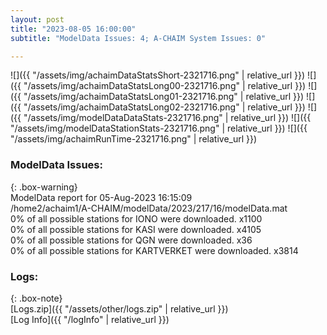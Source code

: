 ```yaml
---
layout: post
title: "2023-08-05 16:00:00"
subtitle: "ModelData Issues: 4; A-CHAIM System Issues: 0"

---
```


![]({{ "/assets/img/achaimDataStatsShort-2321716.png" | relative_url }})
![]({{ "/assets/img/achaimDataStatsLong00-2321716.png" | relative_url }})
![]({{ "/assets/img/achaimDataStatsLong01-2321716.png" | relative_url }})
![]({{ "/assets/img/achaimDataStatsLong02-2321716.png" | relative_url }})
![]({{ "/assets/img/modelDataDataStats-2321716.png" | relative_url }})
![]({{ "/assets/img/modelDataStationStats-2321716.png" | relative_url }})
![]({{ "/assets/img/achaimRunTime-2321716.png" | relative_url }})


### ModelData Issues:  
  
{: .box-warning}  
 ModelData report for 05-Aug-2023 16:15:09   
 /home2/achaim1/A-CHAIM/modelData/2023/217/16/modelData.mat   
 0% of all possible stations for IONO were downloaded. x1100   
 0% of all possible stations for KASI were downloaded. x4105   
 0% of all possible stations for QGN were downloaded. x36   
 0% of all possible stations for KARTVERKET were downloaded. x3814   
  


### Logs:  
  
{: .box-note}  
[Logs.zip]({{ "/assets/other/logs.zip" | relative_url }})  
[Log Info]({{ "/logInfo" | relative_url }})  
